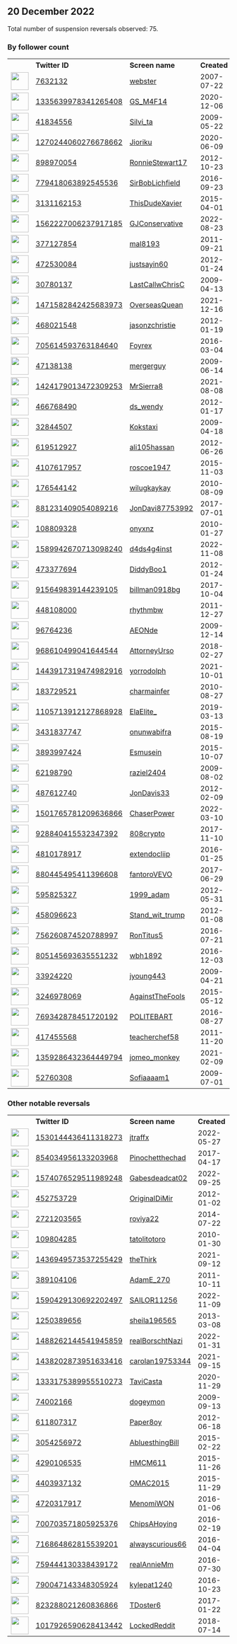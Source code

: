 
## 20 December 2022
Total number of suspension reversals observed: 75.

### By follower count
<table><tr><th></th><th align="left">Twitter ID</th><th align="left">Screen name</th>
<th align="left">Created</th><th align="left">Status</th><th align="left">Suspended</th><th align="left">Followers</th>
<tr><td><a href="https://pbs.twimg.com/profile_images/1608281613938327557/oVARK29l_normal.jpg"><img src="https://pbs.twimg.com/profile_images/1608281613938327557/oVARK29l_normal.jpg" width="40px" height="40px" align="center"/></a></td><td><a href="https://twitter.com/intent/user?user_id=7632132">7632132</a></td><td><a href="https://twitter.com/webster">webster</a></td><td>2007-07-22</td><td align="center">✔️</td><td>2022-12-16</td><td>39804</td></tr>
<tr><td><a href="https://pbs.twimg.com/profile_images/1509634441072754694/rE1Ypajm_normal.jpg"><img src="https://pbs.twimg.com/profile_images/1509634441072754694/rE1Ypajm_normal.jpg" width="40px" height="40px" align="center"/></a></td><td><a href="https://twitter.com/intent/user?user_id=1335639978341265408">1335639978341265408</a></td><td><a href="https://twitter.com/GS_M4F14">GS_M4F14</a></td><td>2020-12-06</td><td align="center"></td><td>2022-07-03</td><td>15730</td></tr>
<tr><td><a href="https://pbs.twimg.com/profile_images/1611511598543159296/nCoI-h3__normal.jpg"><img src="https://pbs.twimg.com/profile_images/1611511598543159296/nCoI-h3__normal.jpg" width="40px" height="40px" align="center"/></a></td><td><a href="https://twitter.com/intent/user?user_id=41834556">41834556</a></td><td><a href="https://twitter.com/Silvi_ta">Silvi_ta</a></td><td>2009-05-22</td><td align="center"></td><td>2022-05-15</td><td>13320</td></tr>
<tr><td><a href="https://pbs.twimg.com/profile_images/1586108883814195206/IJ8rCCln_normal.jpg"><img src="https://pbs.twimg.com/profile_images/1586108883814195206/IJ8rCCln_normal.jpg" width="40px" height="40px" align="center"/></a></td><td><a href="https://twitter.com/intent/user?user_id=1270244060276678662">1270244060276678662</a></td><td><a href="https://twitter.com/Jioriku">Jioriku</a></td><td>2020-06-09</td><td align="center"></td><td>2022-12-13</td><td>7259</td></tr>
<tr><td><a href="https://pbs.twimg.com/profile_images/1350531250294054913/cw7M1r2e_normal.jpg"><img src="https://pbs.twimg.com/profile_images/1350531250294054913/cw7M1r2e_normal.jpg" width="40px" height="40px" align="center"/></a></td><td><a href="https://twitter.com/intent/user?user_id=898970054">898970054</a></td><td><a href="https://twitter.com/RonnieStewart17">RonnieStewart17</a></td><td>2012-10-23</td><td align="center"></td><td>2022-10-29</td><td>6844</td></tr>
<tr><td><a href="https://pbs.twimg.com/profile_images/1359246478456352778/29WELVbN_normal.jpg"><img src="https://pbs.twimg.com/profile_images/1359246478456352778/29WELVbN_normal.jpg" width="40px" height="40px" align="center"/></a></td><td><a href="https://twitter.com/intent/user?user_id=779418063892545536">779418063892545536</a></td><td><a href="https://twitter.com/SirBobLichfield">SirBobLichfield</a></td><td>2016-09-23</td><td align="center"></td><td></td><td>6154</td></tr>
<tr><td><a href="https://pbs.twimg.com/profile_images/1355833667613052932/s7LJaDn5_normal.jpg"><img src="https://pbs.twimg.com/profile_images/1355833667613052932/s7LJaDn5_normal.jpg" width="40px" height="40px" align="center"/></a></td><td><a href="https://twitter.com/intent/user?user_id=3131162153">3131162153</a></td><td><a href="https://twitter.com/ThisDudeXavier">ThisDudeXavier</a></td><td>2015-04-01</td><td align="center"></td><td></td><td>5282</td></tr>
<tr><td><a href="https://pbs.twimg.com/profile_images/1609285003208232961/nNyJ8mAJ_normal.jpg"><img src="https://pbs.twimg.com/profile_images/1609285003208232961/nNyJ8mAJ_normal.jpg" width="40px" height="40px" align="center"/></a></td><td><a href="https://twitter.com/intent/user?user_id=1562227006237917185">1562227006237917185</a></td><td><a href="https://twitter.com/GJConservative">GJConservative</a></td><td>2022-08-23</td><td align="center"></td><td>2022-12-16</td><td>3491</td></tr>
<tr><td><a href="https://pbs.twimg.com/profile_images/1516217293734350857/oJF6tlDZ_normal.jpg"><img src="https://pbs.twimg.com/profile_images/1516217293734350857/oJF6tlDZ_normal.jpg" width="40px" height="40px" align="center"/></a></td><td><a href="https://twitter.com/intent/user?user_id=377127854">377127854</a></td><td><a href="https://twitter.com/mal8193">mal8193</a></td><td>2011-09-21</td><td align="center"></td><td>2022-10-29</td><td>3218</td></tr>
<tr><td><a href="https://pbs.twimg.com/profile_images/1107978920647749632/AdAq_RiU_normal.jpg"><img src="https://pbs.twimg.com/profile_images/1107978920647749632/AdAq_RiU_normal.jpg" width="40px" height="40px" align="center"/></a></td><td><a href="https://twitter.com/intent/user?user_id=472530084">472530084</a></td><td><a href="https://twitter.com/justsayin60">justsayin60</a></td><td>2012-01-24</td><td align="center"></td><td></td><td>2769</td></tr>
<tr><td><a href="https://pbs.twimg.com/profile_images/1051177955567624193/JMi7PR6P_normal.jpg"><img src="https://pbs.twimg.com/profile_images/1051177955567624193/JMi7PR6P_normal.jpg" width="40px" height="40px" align="center"/></a></td><td><a href="https://twitter.com/intent/user?user_id=30780137">30780137</a></td><td><a href="https://twitter.com/LastCallwChrisC">LastCallwChrisC</a></td><td>2009-04-13</td><td align="center"></td><td></td><td>2158</td></tr>
<tr><td><a href="https://pbs.twimg.com/profile_images/1611479415157936136/VAj62b_T_normal.jpg"><img src="https://pbs.twimg.com/profile_images/1611479415157936136/VAj62b_T_normal.jpg" width="40px" height="40px" align="center"/></a></td><td><a href="https://twitter.com/intent/user?user_id=1471582842425683973">1471582842425683973</a></td><td><a href="https://twitter.com/OverseasQuean">OverseasQuean</a></td><td>2021-12-16</td><td align="center"></td><td>2022-10-19</td><td>2111</td></tr>
<tr><td><a href="https://pbs.twimg.com/profile_images/1611385198159040518/4MI9db_K_normal.jpg"><img src="https://pbs.twimg.com/profile_images/1611385198159040518/4MI9db_K_normal.jpg" width="40px" height="40px" align="center"/></a></td><td><a href="https://twitter.com/intent/user?user_id=468021548">468021548</a></td><td><a href="https://twitter.com/jasonzchristie">jasonzchristie</a></td><td>2012-01-19</td><td align="center"></td><td></td><td>1678</td></tr>
<tr><td><a href="https://pbs.twimg.com/profile_images/707943504769458176/K6gyB5Jq_normal.jpg"><img src="https://pbs.twimg.com/profile_images/707943504769458176/K6gyB5Jq_normal.jpg" width="40px" height="40px" align="center"/></a></td><td><a href="https://twitter.com/intent/user?user_id=705614593763184640">705614593763184640</a></td><td><a href="https://twitter.com/Foyrex">Foyrex</a></td><td>2016-03-04</td><td align="center"></td><td>2022-10-29</td><td>1342</td></tr>
<tr><td><a href="https://pbs.twimg.com/profile_images/987793842857426944/cWvBv7pJ_normal.jpg"><img src="https://pbs.twimg.com/profile_images/987793842857426944/cWvBv7pJ_normal.jpg" width="40px" height="40px" align="center"/></a></td><td><a href="https://twitter.com/intent/user?user_id=47138138">47138138</a></td><td><a href="https://twitter.com/mergerguy">mergerguy</a></td><td>2009-06-14</td><td align="center"></td><td></td><td>1318</td></tr>
<tr><td><a href="https://pbs.twimg.com/profile_images/1425457318297174022/kSuteWTs_normal.jpg"><img src="https://pbs.twimg.com/profile_images/1425457318297174022/kSuteWTs_normal.jpg" width="40px" height="40px" align="center"/></a></td><td><a href="https://twitter.com/intent/user?user_id=1424179013472309253">1424179013472309253</a></td><td><a href="https://twitter.com/MrSierra8">MrSierra8</a></td><td>2021-08-08</td><td align="center"></td><td>2022-12-16</td><td>1308</td></tr>
<tr><td><a href="https://pbs.twimg.com/profile_images/1611385983274029061/5PV2ae6U_normal.jpg"><img src="https://pbs.twimg.com/profile_images/1611385983274029061/5PV2ae6U_normal.jpg" width="40px" height="40px" align="center"/></a></td><td><a href="https://twitter.com/intent/user?user_id=466768490">466768490</a></td><td><a href="https://twitter.com/ds_wendy">ds_wendy</a></td><td>2012-01-17</td><td align="center"></td><td></td><td>1137</td></tr>
<tr><td><a href="https://pbs.twimg.com/profile_images/1268123601082990593/UQS6ZwZD_normal.jpg"><img src="https://pbs.twimg.com/profile_images/1268123601082990593/UQS6ZwZD_normal.jpg" width="40px" height="40px" align="center"/></a></td><td><a href="https://twitter.com/intent/user?user_id=32844507">32844507</a></td><td><a href="https://twitter.com/Kokstaxi">Kokstaxi</a></td><td>2009-04-18</td><td align="center"></td><td></td><td>1128</td></tr>
<tr><td><a href="https://pbs.twimg.com/profile_images/1612011184525393920/bKXiDacj_normal.jpg"><img src="https://pbs.twimg.com/profile_images/1612011184525393920/bKXiDacj_normal.jpg" width="40px" height="40px" align="center"/></a></td><td><a href="https://twitter.com/intent/user?user_id=619512927">619512927</a></td><td><a href="https://twitter.com/ali105hassan">ali105hassan</a></td><td>2012-06-26</td><td align="center"></td><td></td><td>1003</td></tr>
<tr><td><a href="https://pbs.twimg.com/profile_images/1604606536751501312/_2ZfkXzw_normal.jpg"><img src="https://pbs.twimg.com/profile_images/1604606536751501312/_2ZfkXzw_normal.jpg" width="40px" height="40px" align="center"/></a></td><td><a href="https://twitter.com/intent/user?user_id=4107617957">4107617957</a></td><td><a href="https://twitter.com/roscoe1947">roscoe1947</a></td><td>2015-11-03</td><td align="center">🚫</td><td></td><td>981</td></tr>
<tr><td><a href="https://pbs.twimg.com/profile_images/1605188394488926208/JZaRj3iZ_normal.jpg"><img src="https://pbs.twimg.com/profile_images/1605188394488926208/JZaRj3iZ_normal.jpg" width="40px" height="40px" align="center"/></a></td><td><a href="https://twitter.com/intent/user?user_id=176544142">176544142</a></td><td><a href="https://twitter.com/wilugkaykay">wilugkaykay</a></td><td>2010-08-09</td><td align="center"></td><td>2022-07-14</td><td>970</td></tr>
<tr><td><a href="https://pbs.twimg.com/profile_images/906594502059716608/Gxf163EU_normal.jpg"><img src="https://pbs.twimg.com/profile_images/906594502059716608/Gxf163EU_normal.jpg" width="40px" height="40px" align="center"/></a></td><td><a href="https://twitter.com/intent/user?user_id=881231409054089216">881231409054089216</a></td><td><a href="https://twitter.com/JonDavi87753992">JonDavi87753992</a></td><td>2017-07-01</td><td align="center"></td><td></td><td>947</td></tr>
<tr><td><a href="https://pbs.twimg.com/profile_images/1568769348994756614/0CGm3omK_normal.jpg"><img src="https://pbs.twimg.com/profile_images/1568769348994756614/0CGm3omK_normal.jpg" width="40px" height="40px" align="center"/></a></td><td><a href="https://twitter.com/intent/user?user_id=108809328">108809328</a></td><td><a href="https://twitter.com/onyxnz">onyxnz</a></td><td>2010-01-27</td><td align="center"></td><td>2022-10-25</td><td>896</td></tr>
<tr><td><a href="https://pbs.twimg.com/profile_images/1589944353455210498/QnjSPWbC_normal.jpg"><img src="https://pbs.twimg.com/profile_images/1589944353455210498/QnjSPWbC_normal.jpg" width="40px" height="40px" align="center"/></a></td><td><a href="https://twitter.com/intent/user?user_id=1589942670713098240">1589942670713098240</a></td><td><a href="https://twitter.com/d4ds4g4inst">d4ds4g4inst</a></td><td>2022-11-08</td><td align="center"></td><td>2022-12-13</td><td>777</td></tr>
<tr><td><a href="https://pbs.twimg.com/profile_images/1515130909720076288/_ZMUXwpW_normal.jpg"><img src="https://pbs.twimg.com/profile_images/1515130909720076288/_ZMUXwpW_normal.jpg" width="40px" height="40px" align="center"/></a></td><td><a href="https://twitter.com/intent/user?user_id=473377694">473377694</a></td><td><a href="https://twitter.com/DiddyBoo1">DiddyBoo1</a></td><td>2012-01-24</td><td align="center">🚫</td><td>2022-08-30</td><td>668</td></tr>
<tr><td><a href="https://pbs.twimg.com/profile_images/1232716984737050631/HUfw-mu8_normal.jpg"><img src="https://pbs.twimg.com/profile_images/1232716984737050631/HUfw-mu8_normal.jpg" width="40px" height="40px" align="center"/></a></td><td><a href="https://twitter.com/intent/user?user_id=915649839144239105">915649839144239105</a></td><td><a href="https://twitter.com/billman0918bg">billman0918bg</a></td><td>2017-10-04</td><td align="center"></td><td></td><td>649</td></tr>
<tr><td><a href="https://pbs.twimg.com/profile_images/1605025212331876359/9fZxL0Ra_normal.jpg"><img src="https://pbs.twimg.com/profile_images/1605025212331876359/9fZxL0Ra_normal.jpg" width="40px" height="40px" align="center"/></a></td><td><a href="https://twitter.com/intent/user?user_id=448108000">448108000</a></td><td><a href="https://twitter.com/rhythmbw">rhythmbw</a></td><td>2011-12-27</td><td align="center"></td><td></td><td>643</td></tr>
<tr><td><a href="https://pbs.twimg.com/profile_images/1385169348046819331/KwpCHXsw_normal.jpg"><img src="https://pbs.twimg.com/profile_images/1385169348046819331/KwpCHXsw_normal.jpg" width="40px" height="40px" align="center"/></a></td><td><a href="https://twitter.com/intent/user?user_id=96764236">96764236</a></td><td><a href="https://twitter.com/AEONde">AEONde</a></td><td>2009-12-14</td><td align="center"></td><td>2022-12-16</td><td>614</td></tr>
<tr><td><a href="https://pbs.twimg.com/profile_images/1073251618882244613/TV71zCW7_normal.jpg"><img src="https://pbs.twimg.com/profile_images/1073251618882244613/TV71zCW7_normal.jpg" width="40px" height="40px" align="center"/></a></td><td><a href="https://twitter.com/intent/user?user_id=968610499041644544">968610499041644544</a></td><td><a href="https://twitter.com/AttorneyUrso">AttorneyUrso</a></td><td>2018-02-27</td><td align="center"></td><td></td><td>536</td></tr>
<tr><td><a href="https://pbs.twimg.com/profile_images/1456330555876859908/Xr3fyJw2_normal.jpg"><img src="https://pbs.twimg.com/profile_images/1456330555876859908/Xr3fyJw2_normal.jpg" width="40px" height="40px" align="center"/></a></td><td><a href="https://twitter.com/intent/user?user_id=1443917319474982916">1443917319474982916</a></td><td><a href="https://twitter.com/yorrodolph">yorrodolph</a></td><td>2021-10-01</td><td align="center"></td><td>2022-12-16</td><td>465</td></tr>
<tr><td><a href="https://pbs.twimg.com/profile_images/1206573108762750976/WK770XDR_normal.jpg"><img src="https://pbs.twimg.com/profile_images/1206573108762750976/WK770XDR_normal.jpg" width="40px" height="40px" align="center"/></a></td><td><a href="https://twitter.com/intent/user?user_id=183729521">183729521</a></td><td><a href="https://twitter.com/charmainfer">charmainfer</a></td><td>2010-08-27</td><td align="center"></td><td>2022-10-28</td><td>447</td></tr>
<tr><td><a href="https://pbs.twimg.com/profile_images/1587505378916728832/ojh5PbH4_normal.jpg"><img src="https://pbs.twimg.com/profile_images/1587505378916728832/ojh5PbH4_normal.jpg" width="40px" height="40px" align="center"/></a></td><td><a href="https://twitter.com/intent/user?user_id=1105713912127868928">1105713912127868928</a></td><td><a href="https://twitter.com/ElaElite_">ElaElite_</a></td><td>2019-03-13</td><td align="center"></td><td>2022-12-15</td><td>403</td></tr>
<tr><td><a href="https://pbs.twimg.com/profile_images/987537710570131456/uag-38Dm_normal.jpg"><img src="https://pbs.twimg.com/profile_images/987537710570131456/uag-38Dm_normal.jpg" width="40px" height="40px" align="center"/></a></td><td><a href="https://twitter.com/intent/user?user_id=3431837747">3431837747</a></td><td><a href="https://twitter.com/onunwabifra">onunwabifra</a></td><td>2015-08-19</td><td align="center"></td><td></td><td>384</td></tr>
<tr><td><a href="https://pbs.twimg.com/profile_images/1263775966721122304/Uqzd2HEl_normal.jpg"><img src="https://pbs.twimg.com/profile_images/1263775966721122304/Uqzd2HEl_normal.jpg" width="40px" height="40px" align="center"/></a></td><td><a href="https://twitter.com/intent/user?user_id=3893997424">3893997424</a></td><td><a href="https://twitter.com/Esmusein">Esmusein</a></td><td>2015-10-07</td><td align="center"></td><td></td><td>384</td></tr>
<tr><td><a href="https://pbs.twimg.com/profile_images/995680342299176961/4zVtcbeJ_normal.jpg"><img src="https://pbs.twimg.com/profile_images/995680342299176961/4zVtcbeJ_normal.jpg" width="40px" height="40px" align="center"/></a></td><td><a href="https://twitter.com/intent/user?user_id=62198790">62198790</a></td><td><a href="https://twitter.com/raziel2404">raziel2404</a></td><td>2009-08-02</td><td align="center"></td><td></td><td>342</td></tr>
<tr><td><a href="https://pbs.twimg.com/profile_images/1081951491345272832/Kn4yfmbq_normal.jpg"><img src="https://pbs.twimg.com/profile_images/1081951491345272832/Kn4yfmbq_normal.jpg" width="40px" height="40px" align="center"/></a></td><td><a href="https://twitter.com/intent/user?user_id=487612740">487612740</a></td><td><a href="https://twitter.com/JonDavis33">JonDavis33</a></td><td>2012-02-09</td><td align="center"></td><td></td><td>332</td></tr>
<tr><td><a href="https://pbs.twimg.com/profile_images/1570955167175933953/R0NdeDDs_normal.jpg"><img src="https://pbs.twimg.com/profile_images/1570955167175933953/R0NdeDDs_normal.jpg" width="40px" height="40px" align="center"/></a></td><td><a href="https://twitter.com/intent/user?user_id=1501765781209636866">1501765781209636866</a></td><td><a href="https://twitter.com/ChaserPower">ChaserPower</a></td><td>2022-03-10</td><td align="center"></td><td>2022-10-29</td><td>302</td></tr>
<tr><td><a href="https://pbs.twimg.com/profile_images/1150542206479945728/dTti7QZv_normal.png"><img src="https://pbs.twimg.com/profile_images/1150542206479945728/dTti7QZv_normal.png" width="40px" height="40px" align="center"/></a></td><td><a href="https://twitter.com/intent/user?user_id=928840415532347392">928840415532347392</a></td><td><a href="https://twitter.com/808crypto">808crypto</a></td><td>2017-11-10</td><td align="center"></td><td></td><td>264</td></tr>
<tr><td><a href="https://pbs.twimg.com/profile_images/1605133596502663170/_MxqL7KE_normal.jpg"><img src="https://pbs.twimg.com/profile_images/1605133596502663170/_MxqL7KE_normal.jpg" width="40px" height="40px" align="center"/></a></td><td><a href="https://twitter.com/intent/user?user_id=4810178917">4810178917</a></td><td><a href="https://twitter.com/extendocliip">extendocliip</a></td><td>2016-01-25</td><td align="center"></td><td></td><td>248</td></tr>
<tr><td><a href="https://pbs.twimg.com/profile_images/1497224390156640262/UCE16y_A_normal.jpg"><img src="https://pbs.twimg.com/profile_images/1497224390156640262/UCE16y_A_normal.jpg" width="40px" height="40px" align="center"/></a></td><td><a href="https://twitter.com/intent/user?user_id=880445495411396608">880445495411396608</a></td><td><a href="https://twitter.com/fantoroVEVO">fantoroVEVO</a></td><td>2017-06-29</td><td align="center">🔒</td><td>2022-11-17</td><td>245</td></tr>
<tr><td><a href="https://pbs.twimg.com/profile_images/1133839854104711168/0bx8T7fb_normal.png"><img src="https://pbs.twimg.com/profile_images/1133839854104711168/0bx8T7fb_normal.png" width="40px" height="40px" align="center"/></a></td><td><a href="https://twitter.com/intent/user?user_id=595825327">595825327</a></td><td><a href="https://twitter.com/1999_adam">1999_adam</a></td><td>2012-05-31</td><td align="center"></td><td></td><td>232</td></tr>
<tr><td><a href="https://pbs.twimg.com/profile_images/914196310642888704/l-LEoJC4_normal.jpg"><img src="https://pbs.twimg.com/profile_images/914196310642888704/l-LEoJC4_normal.jpg" width="40px" height="40px" align="center"/></a></td><td><a href="https://twitter.com/intent/user?user_id=458096623">458096623</a></td><td><a href="https://twitter.com/Stand_wit_trump">Stand_wit_trump</a></td><td>2012-01-08</td><td align="center"></td><td></td><td>222</td></tr>
<tr><td><a href="https://pbs.twimg.com/profile_images/1223601716538630145/mzE_VV5B_normal.jpg"><img src="https://pbs.twimg.com/profile_images/1223601716538630145/mzE_VV5B_normal.jpg" width="40px" height="40px" align="center"/></a></td><td><a href="https://twitter.com/intent/user?user_id=756260874520788997">756260874520788997</a></td><td><a href="https://twitter.com/RonTitus5">RonTitus5</a></td><td>2016-07-21</td><td align="center"></td><td></td><td>175</td></tr>
<tr><td><a href="https://pbs.twimg.com/profile_images/877368456089186305/kmOw20fJ_normal.jpg"><img src="https://pbs.twimg.com/profile_images/877368456089186305/kmOw20fJ_normal.jpg" width="40px" height="40px" align="center"/></a></td><td><a href="https://twitter.com/intent/user?user_id=805145693635551232">805145693635551232</a></td><td><a href="https://twitter.com/wbh1892">wbh1892</a></td><td>2016-12-03</td><td align="center"></td><td></td><td>174</td></tr>
<tr><td><a href="https://pbs.twimg.com/profile_images/1295417369536401410/l-ysbobg_normal.jpg"><img src="https://pbs.twimg.com/profile_images/1295417369536401410/l-ysbobg_normal.jpg" width="40px" height="40px" align="center"/></a></td><td><a href="https://twitter.com/intent/user?user_id=33924220">33924220</a></td><td><a href="https://twitter.com/jyoung443">jyoung443</a></td><td>2009-04-21</td><td align="center"></td><td></td><td>163</td></tr>
<tr><td><a href="https://pbs.twimg.com/profile_images/1575950724168564739/ddXpxsTQ_normal.jpg"><img src="https://pbs.twimg.com/profile_images/1575950724168564739/ddXpxsTQ_normal.jpg" width="40px" height="40px" align="center"/></a></td><td><a href="https://twitter.com/intent/user?user_id=3246978069">3246978069</a></td><td><a href="https://twitter.com/AgainstTheFools">AgainstTheFools</a></td><td>2015-05-12</td><td align="center"></td><td>2022-10-01</td><td>163</td></tr>
<tr><td><a href="https://pbs.twimg.com/profile_images/1022823395786936321/P2XRBNTo_normal.jpg"><img src="https://pbs.twimg.com/profile_images/1022823395786936321/P2XRBNTo_normal.jpg" width="40px" height="40px" align="center"/></a></td><td><a href="https://twitter.com/intent/user?user_id=769342878451720192">769342878451720192</a></td><td><a href="https://twitter.com/POLITEBART">POLITEBART</a></td><td>2016-08-27</td><td align="center"></td><td></td><td>161</td></tr>
<tr><td><a href="https://pbs.twimg.com/profile_images/1007669523288395776/bfsiIaLj_normal.jpg"><img src="https://pbs.twimg.com/profile_images/1007669523288395776/bfsiIaLj_normal.jpg" width="40px" height="40px" align="center"/></a></td><td><a href="https://twitter.com/intent/user?user_id=417455568">417455568</a></td><td><a href="https://twitter.com/teacherchef58">teacherchef58</a></td><td>2011-11-20</td><td align="center"></td><td></td><td>158</td></tr>
<tr><td><a href="https://pbs.twimg.com/profile_images/1391465514799673345/FCunS3GA_normal.jpg"><img src="https://pbs.twimg.com/profile_images/1391465514799673345/FCunS3GA_normal.jpg" width="40px" height="40px" align="center"/></a></td><td><a href="https://twitter.com/intent/user?user_id=1359286432364449794">1359286432364449794</a></td><td><a href="https://twitter.com/jomeo_monkey">jomeo_monkey</a></td><td>2021-02-09</td><td align="center">🔒</td><td>2022-12-16</td><td>154</td></tr>
<tr><td><a href="https://pbs.twimg.com/profile_images/1499524817053171712/Xzgjt-U2_normal.jpg"><img src="https://pbs.twimg.com/profile_images/1499524817053171712/Xzgjt-U2_normal.jpg" width="40px" height="40px" align="center"/></a></td><td><a href="https://twitter.com/intent/user?user_id=52760308">52760308</a></td><td><a href="https://twitter.com/Sofiaaaam1">Sofiaaaam1</a></td><td>2009-07-01</td><td align="center">🔒</td><td>2022-11-09</td><td>136</td></tr>
</table>

### Other notable reversals
<table><tr><th></th><th align="left">Twitter ID</th><th align="left">Screen name</th>
<th align="left">Created</th><th align="left">Status</th><th align="left">Suspended</th><th align="left">Followers</th>
<tr><td><a href="https://pbs.twimg.com/profile_images/1593679658733764608/Yf2SjXaP_normal.jpg"><img src="https://pbs.twimg.com/profile_images/1593679658733764608/Yf2SjXaP_normal.jpg" width="40px" height="40px" align="center"/></a></td><td><a href="https://twitter.com/intent/user?user_id=1530144436411318273">1530144436411318273</a></td><td><a href="https://twitter.com/jtraffx">jtraffx</a></td><td>2022-05-27</td><td align="center"></td><td>2022-12-16</td><td>60</td></tr>
<tr><td><a href="https://pbs.twimg.com/profile_images/1587291550949711872/UeZgty80_normal.jpg"><img src="https://pbs.twimg.com/profile_images/1587291550949711872/UeZgty80_normal.jpg" width="40px" height="40px" align="center"/></a></td><td><a href="https://twitter.com/intent/user?user_id=854034956133203968">854034956133203968</a></td><td><a href="https://twitter.com/Pinochetthechad">Pinochetthechad</a></td><td>2017-04-17</td><td align="center"></td><td>2022-12-08</td><td>25</td></tr>
<tr><td><a href="https://pbs.twimg.com/profile_images/1574077116924264448/KGL7e75j_normal.jpg"><img src="https://pbs.twimg.com/profile_images/1574077116924264448/KGL7e75j_normal.jpg" width="40px" height="40px" align="center"/></a></td><td><a href="https://twitter.com/intent/user?user_id=1574076529511989248">1574076529511989248</a></td><td><a href="https://twitter.com/Gabesdeadcat02">Gabesdeadcat02</a></td><td>2022-09-25</td><td align="center"></td><td>2022-12-14</td><td>83</td></tr>
<tr><td><a href="https://pbs.twimg.com/profile_images/1580215459194220544/fgD2w1W0_normal.jpg"><img src="https://pbs.twimg.com/profile_images/1580215459194220544/fgD2w1W0_normal.jpg" width="40px" height="40px" align="center"/></a></td><td><a href="https://twitter.com/intent/user?user_id=452753729">452753729</a></td><td><a href="https://twitter.com/OriginalDiMir">OriginalDiMir</a></td><td>2012-01-02</td><td align="center"></td><td>2022-12-04</td><td>61</td></tr>
<tr><td><a href="https://pbs.twimg.com/profile_images/1604983341626888192/tCtvbcxR_normal.jpg"><img src="https://pbs.twimg.com/profile_images/1604983341626888192/tCtvbcxR_normal.jpg" width="40px" height="40px" align="center"/></a></td><td><a href="https://twitter.com/intent/user?user_id=2721203565">2721203565</a></td><td><a href="https://twitter.com/roviya22">roviya22</a></td><td>2014-07-22</td><td align="center"></td><td>2022-12-04</td><td>133</td></tr>
<tr><td><a href="https://pbs.twimg.com/profile_images/736001156321841152/1xzKTTCm_normal.jpg"><img src="https://pbs.twimg.com/profile_images/736001156321841152/1xzKTTCm_normal.jpg" width="40px" height="40px" align="center"/></a></td><td><a href="https://twitter.com/intent/user?user_id=109804285">109804285</a></td><td><a href="https://twitter.com/tatolitotoro">tatolitotoro</a></td><td>2010-01-30</td><td align="center"></td><td>2022-10-12</td><td>50</td></tr>
<tr><td><a href="https://pbs.twimg.com/profile_images/1546680418002419712/S9EW62vY_normal.png"><img src="https://pbs.twimg.com/profile_images/1546680418002419712/S9EW62vY_normal.png" width="40px" height="40px" align="center"/></a></td><td><a href="https://twitter.com/intent/user?user_id=1436949573537255429">1436949573537255429</a></td><td><a href="https://twitter.com/theThirk">theThirk</a></td><td>2021-09-12</td><td align="center"></td><td>2022-12-16</td><td>82</td></tr>
<tr><td><a href="https://pbs.twimg.com/profile_images/2667582647/5d4db4bb55af39220833fe24c9fd731f_normal.jpeg"><img src="https://pbs.twimg.com/profile_images/2667582647/5d4db4bb55af39220833fe24c9fd731f_normal.jpeg" width="40px" height="40px" align="center"/></a></td><td><a href="https://twitter.com/intent/user?user_id=389104106">389104106</a></td><td><a href="https://twitter.com/AdamE_270">AdamE_270</a></td><td>2011-10-11</td><td align="center"></td><td>2022-11-30</td><td>28</td></tr>
<tr><td><a href="https://pbs.twimg.com/profile_images/1591820287858843648/-4K92zZr_normal.jpg"><img src="https://pbs.twimg.com/profile_images/1591820287858843648/-4K92zZr_normal.jpg" width="40px" height="40px" align="center"/></a></td><td><a href="https://twitter.com/intent/user?user_id=1590429130692202497">1590429130692202497</a></td><td><a href="https://twitter.com/SAILOR11256">SAILOR11256</a></td><td>2022-11-09</td><td align="center">🚫</td><td>2022-11-29</td><td>17</td></tr>
<tr><td><a href="https://pbs.twimg.com/profile_images/1559837233271783429/BL6x7w--_normal.jpg"><img src="https://pbs.twimg.com/profile_images/1559837233271783429/BL6x7w--_normal.jpg" width="40px" height="40px" align="center"/></a></td><td><a href="https://twitter.com/intent/user?user_id=1250389656">1250389656</a></td><td><a href="https://twitter.com/sheila196565">sheila196565</a></td><td>2013-03-08</td><td align="center">🔒🚫</td><td>2022-09-11</td><td>120</td></tr>
<tr><td><a href="https://pbs.twimg.com/profile_images/1488262224040759297/FjgjmiGb_normal.jpg"><img src="https://pbs.twimg.com/profile_images/1488262224040759297/FjgjmiGb_normal.jpg" width="40px" height="40px" align="center"/></a></td><td><a href="https://twitter.com/intent/user?user_id=1488262144541945859">1488262144541945859</a></td><td><a href="https://twitter.com/realBorschtNazi">realBorschtNazi</a></td><td>2022-01-31</td><td align="center"></td><td>2022-08-16</td><td>9</td></tr>
<tr><td><a href="https://pbs.twimg.com/profile_images/1540801550905274368/NdWysSg-_normal.jpg"><img src="https://pbs.twimg.com/profile_images/1540801550905274368/NdWysSg-_normal.jpg" width="40px" height="40px" align="center"/></a></td><td><a href="https://twitter.com/intent/user?user_id=1438202873951633416">1438202873951633416</a></td><td><a href="https://twitter.com/carolan19753344">carolan19753344</a></td><td>2021-09-15</td><td align="center"></td><td>2022-09-21</td><td>32</td></tr>
<tr><td><a href="https://pbs.twimg.com/profile_images/1586427568080789505/uMgHmG6B_normal.jpg"><img src="https://pbs.twimg.com/profile_images/1586427568080789505/uMgHmG6B_normal.jpg" width="40px" height="40px" align="center"/></a></td><td><a href="https://twitter.com/intent/user?user_id=1333175389955510273">1333175389955510273</a></td><td><a href="https://twitter.com/TaviCasta">TaviCasta</a></td><td>2020-11-29</td><td align="center"></td><td>2022-11-16</td><td>18</td></tr>
<tr><td><a href="https://pbs.twimg.com/profile_images/413634671/screen-capture_normal.png"><img src="https://pbs.twimg.com/profile_images/413634671/screen-capture_normal.png" width="40px" height="40px" align="center"/></a></td><td><a href="https://twitter.com/intent/user?user_id=74002166">74002166</a></td><td><a href="https://twitter.com/dogeymon">dogeymon</a></td><td>2009-09-13</td><td align="center"></td><td></td><td>25</td></tr>
<tr><td><a href="https://pbs.twimg.com/profile_images/685623581842223105/c-XDKd-H_normal.jpg"><img src="https://pbs.twimg.com/profile_images/685623581842223105/c-XDKd-H_normal.jpg" width="40px" height="40px" align="center"/></a></td><td><a href="https://twitter.com/intent/user?user_id=611807317">611807317</a></td><td><a href="https://twitter.com/Paper8oy">Paper8oy</a></td><td>2012-06-18</td><td align="center"></td><td></td><td>70</td></tr>
<tr><td><a href="https://pbs.twimg.com/profile_images/582694896877830144/DtlHvyWI_normal.jpg"><img src="https://pbs.twimg.com/profile_images/582694896877830144/DtlHvyWI_normal.jpg" width="40px" height="40px" align="center"/></a></td><td><a href="https://twitter.com/intent/user?user_id=3054256972">3054256972</a></td><td><a href="https://twitter.com/AbluesthingBill">AbluesthingBill</a></td><td>2015-02-22</td><td align="center"></td><td></td><td>57</td></tr>
<tr><td><a href="https://pbs.twimg.com/profile_images/680217218265776128/TCdbgFIc_normal.jpg"><img src="https://pbs.twimg.com/profile_images/680217218265776128/TCdbgFIc_normal.jpg" width="40px" height="40px" align="center"/></a></td><td><a href="https://twitter.com/intent/user?user_id=4290106535">4290106535</a></td><td><a href="https://twitter.com/HMCM611">HMCM611</a></td><td>2015-11-26</td><td align="center"></td><td></td><td>100</td></tr>
<tr><td><a href="https://pbs.twimg.com/profile_images/1604831811313467394/SA_LOh9t_normal.jpg"><img src="https://pbs.twimg.com/profile_images/1604831811313467394/SA_LOh9t_normal.jpg" width="40px" height="40px" align="center"/></a></td><td><a href="https://twitter.com/intent/user?user_id=4403937132">4403937132</a></td><td><a href="https://twitter.com/OMAC2015">OMAC2015</a></td><td>2015-11-29</td><td align="center"></td><td></td><td>20</td></tr>
<tr><td><a href="https://pbs.twimg.com/profile_images/1326268240943865856/cmqkRDTF_normal.jpg"><img src="https://pbs.twimg.com/profile_images/1326268240943865856/cmqkRDTF_normal.jpg" width="40px" height="40px" align="center"/></a></td><td><a href="https://twitter.com/intent/user?user_id=4720317917">4720317917</a></td><td><a href="https://twitter.com/MenomiWON">MenomiWON</a></td><td>2016-01-06</td><td align="center"></td><td></td><td>6</td></tr>
<tr><td><a href="https://pbs.twimg.com/profile_images/1034158260104974337/vU-cY3Ee_normal.jpg"><img src="https://pbs.twimg.com/profile_images/1034158260104974337/vU-cY3Ee_normal.jpg" width="40px" height="40px" align="center"/></a></td><td><a href="https://twitter.com/intent/user?user_id=700703571805925376">700703571805925376</a></td><td><a href="https://twitter.com/ChipsAHoying">ChipsAHoying</a></td><td>2016-02-19</td><td align="center"></td><td></td><td>31</td></tr>
<tr><td><a href="https://abs.twimg.com/sticky/default_profile_images/default_profile_normal.png"><img src="https://abs.twimg.com/sticky/default_profile_images/default_profile_normal.png" width="40px" height="40px" align="center"/></a></td><td><a href="https://twitter.com/intent/user?user_id=716864862815539201">716864862815539201</a></td><td><a href="https://twitter.com/alwayscurious66">alwayscurious66</a></td><td>2016-04-04</td><td align="center"></td><td></td><td>44</td></tr>
<tr><td><a href="https://pbs.twimg.com/profile_images/1144051830751502337/SjmDvKXp_normal.png"><img src="https://pbs.twimg.com/profile_images/1144051830751502337/SjmDvKXp_normal.png" width="40px" height="40px" align="center"/></a></td><td><a href="https://twitter.com/intent/user?user_id=759444130338439172">759444130338439172</a></td><td><a href="https://twitter.com/realAnnieMm">realAnnieMm</a></td><td>2016-07-30</td><td align="center"></td><td></td><td>8</td></tr>
<tr><td><a href="https://pbs.twimg.com/profile_images/837706626228432898/kZC8JOoB_normal.jpg"><img src="https://pbs.twimg.com/profile_images/837706626228432898/kZC8JOoB_normal.jpg" width="40px" height="40px" align="center"/></a></td><td><a href="https://twitter.com/intent/user?user_id=790047143348305924">790047143348305924</a></td><td><a href="https://twitter.com/kylepat1240">kylepat1240</a></td><td>2016-10-23</td><td align="center"></td><td></td><td>3</td></tr>
<tr><td><a href="https://abs.twimg.com/sticky/default_profile_images/default_profile_normal.png"><img src="https://abs.twimg.com/sticky/default_profile_images/default_profile_normal.png" width="40px" height="40px" align="center"/></a></td><td><a href="https://twitter.com/intent/user?user_id=823288021260836866">823288021260836866</a></td><td><a href="https://twitter.com/TDoster6">TDoster6</a></td><td>2017-01-22</td><td align="center"></td><td></td><td>87</td></tr>
<tr><td><a href="https://pbs.twimg.com/profile_images/1017927894289473536/LPgOZIjs_normal.jpg"><img src="https://pbs.twimg.com/profile_images/1017927894289473536/LPgOZIjs_normal.jpg" width="40px" height="40px" align="center"/></a></td><td><a href="https://twitter.com/intent/user?user_id=1017926590628413442">1017926590628413442</a></td><td><a href="https://twitter.com/LockedReddit">LockedReddit</a></td><td>2018-07-14</td><td align="center"></td><td></td><td>22</td></tr>
</table>
